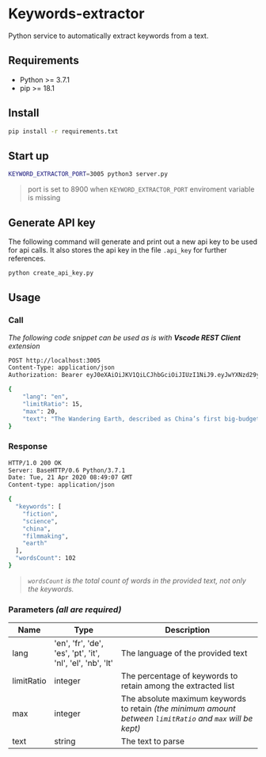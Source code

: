 # Keywords-extractor

Python service to automatically extract keywords from a text.


## Requirements

- Python >= 3.7.1
- pip >= 18.1


## Install

```bash
pip install -r requirements.txt
```

## Start up

```bash
KEYWORD_EXTRACTOR_PORT=3005 python3 server.py
```
> port is set to 8900 when `KEYWORD_EXTRACTOR_PORT` enviroment variable is missing


## Generate API key

The following command will generate and print out a new api key to be used for api calls.
It also stores the api key in the file `.api_key` for further references.

```bash
python create_api_key.py
```

## Usage

### Call

_The following code snippet can be used as is with **Vscode REST Client** extension_

```bash
POST http://localhost:3005
Content-Type: application/json
Authorization: Bearer eyJ0eXAiOiJKV1QiLCJhbGciOiJIUzI1NiJ9.eyJwYXNzd29yZCI6ImMzYTBhODM1LWY0OWEtNDJiNi04NzEzLWFkMTA3OTkzOWViZSJ9.x77HXBgnPgvq7aGKpLqB8Q8lcMTbjtMJhIPTQygLxjc

{
	"lang": "en",
	"limitRatio": 15,
	"max": 20,
	"text": "The Wandering Earth, described as China’s first big-budget science fiction thriller, quietly made it onto screens at AMC theaters in North America this weekend, and it shows a new side of Chinese filmmaking — one focused toward futuristic spectacles rather than China’s traditionally grand, massive historical epics. At the same time, The Wandering Earth feels like a throwback to a few familiar eras of American filmmaking. While the film’s cast, setting, and tone are all Chinese, longtime science fiction fans are going to see a lot on the screen that reminds them of other movies, for better or worse."
}
```

### Response

```bash
HTTP/1.0 200 OK
Server: BaseHTTP/0.6 Python/3.7.1
Date: Tue, 21 Apr 2020 08:49:07 GMT
Content-type: application/json

{
  "keywords": [
    "fiction",
    "science",
    "china",
    "filmmaking",
    "earth"
  ],
  "wordsCount": 102
}
```

> _`wordsCount` is the total count of words in the provided text, not only the keywords._

### Parameters _(all are required)_

| Name | Type | Description |
|------|------|-------------|
| lang | 'en', 'fr', 'de', 'es', 'pt', 'it', 'nl', 'el', 'nb', 'lt' | The language of the provided text |
| limitRatio | integer | The percentage of keywords to retain among the extracted list
| max | integer | The absolute maximum keywords to retain _(the minimum amount between `limitRatio` and `max` will be kept)_
| text | string | The text to parse |
